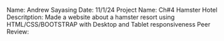 Name: Andrew Sayasing
Date: 11/1/24
Project Name: Ch#4 Hamster Hotel
Descritption: Made a website about a hamster resort using HTML/CSS/BOOTSTRAP with Desktop and Tablet responsiveness
Peer Review: 
